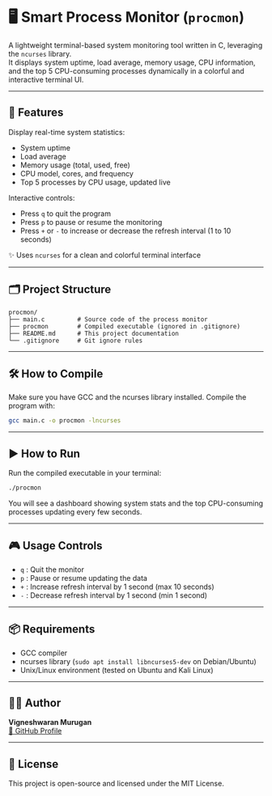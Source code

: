 # 🖥️ Smart Process Monitor (`procmon`)

A lightweight terminal-based system monitoring tool written in C, leveraging the `ncurses` library.  
It displays system uptime, load average, memory usage, CPU information, and the top 5 CPU-consuming processes dynamically in a colorful and interactive terminal UI.

---

## 🚀 Features

Display real-time system statistics:

- System uptime
- Load average
- Memory usage (total, used, free)
- CPU model, cores, and frequency
- Top 5 processes by CPU usage, updated live

Interactive controls:

- Press `q` to quit the program
- Press `p` to pause or resume the monitoring
- Press `+` or `-` to increase or decrease the refresh interval (1 to 10 seconds)

✨ Uses `ncurses` for a clean and colorful terminal interface

---

## 🗂️ Project Structure

```
procmon/
├── main.c         # Source code of the process monitor  
├── procmon        # Compiled executable (ignored in .gitignore)  
├── README.md      # This project documentation  
└── .gitignore     # Git ignore rules  
```

---

## 🛠️ How to Compile

Make sure you have GCC and the ncurses library installed. Compile the program with:

```bash
gcc main.c -o procmon -lncurses
```

---

## ▶️ How to Run

Run the compiled executable in your terminal:

```bash
./procmon
```

You will see a dashboard showing system stats and the top CPU-consuming processes updating every few seconds.

---

## 🎮 Usage Controls

- `q` : Quit the monitor  
- `p` : Pause or resume updating the data  
- `+` : Increase refresh interval by 1 second (max 10 seconds)  
- `-` : Decrease refresh interval by 1 second (min 1 second)

---

## 📦 Requirements

- GCC compiler  
- ncurses library (`sudo apt install libncurses5-dev` on Debian/Ubuntu)  
- Unix/Linux environment (tested on Ubuntu and Kali Linux)

---

## 👨‍💻 Author

**Vigneshwaran Murugan**  
[🔗 GitHub Profile](https://github.com/VigneshwaranMurugan16/)

---

## 📝 License

This project is open-source and licensed under the MIT License.
